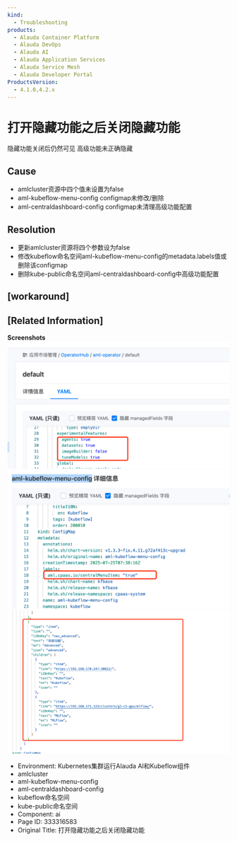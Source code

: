 ```yaml
---
kind:
  - Troubleshooting
products:
  - Alauda Container Platform
  - Alauda DevOps
  - Alauda AI
  - Alauda Application Services
  - Alauda Service Mesh
  - Alauda Developer Portal
ProductsVersion:
  - 4.1.0,4.2.x
---
```

<!-- A type of document that involves encountering a fault, diagnosing it, performing root cause analysis, and providing solutions. -->

# 打开隐藏功能之后关闭隐藏功能

隐藏功能关闭后仍然可见 高级功能未正确隐藏

## Cause
- amlcluster资源中四个值未设置为false
- aml-kubeflow-menu-config configmap未修改/删除
- aml-centraldashboard-config configmap未清理高级功能配置

## Resolution
- 更新amlcluster资源将四个参数设为false
- 修改kubeflow命名空间aml-kubeflow-menu-config的metadata.labels值或删除该configmap
- 删除kube-public命名空间aml-centraldashboard-config中高级功能配置

## [workaround]

## [Related Information]
**Screenshots**
![](assets/da-kai-yin-cang-gong-neng-zhi-hou-guan-bi-yin-cang-gong-neng/image-2025-8-21_15-19-57.png)
![](assets/da-kai-yin-cang-gong-neng-zhi-hou-guan-bi-yin-cang-gong-neng/image-2025-8-21_15-22-5.png)
![](assets/da-kai-yin-cang-gong-neng-zhi-hou-guan-bi-yin-cang-gong-neng/image-2025-8-21_15-24-4.png)
- Environment: Kubernetes集群运行Alauda AI和Kubeflow组件
- amlcluster
- aml-kubeflow-menu-config
- aml-centraldashboard-config
- kubeflow命名空间
- kube-public命名空间
- Component: ai
- Page ID: 333316583
- Original Title: 打开隐藏功能之后关闭隐藏功能
